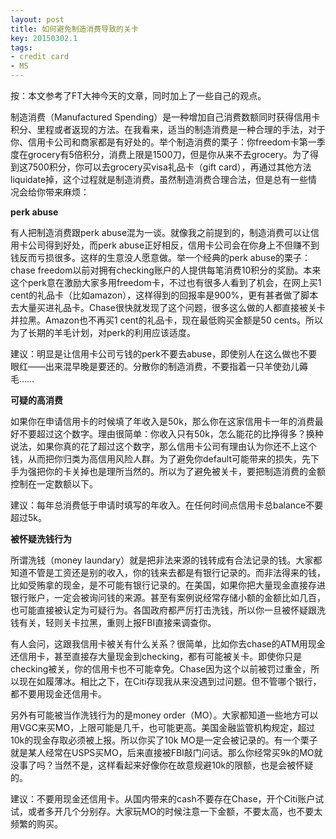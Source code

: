 ```yaml
---
layout: post
title: 如何避免制造消费导致的关卡
key: 20150302.1
tags:
- credit card
- MS
---
```


按：本文参考了FT大神今天的文章，同时加上了一些自己的观点。

制造消费（Manufactured Spending）是一种增加自己消费数额同时获得信用卡积分、里程或者返现的方法。在我看来，适当的制造消费是一种合理的手法，对于你、信用卡公司和商家都是有好处的。举个制造消费的栗子：你freedom卡第一季度在grocery有5倍积分，消费上限是1500刀，但是你从来不去grocery。为了得到这7500积分，你可以去grocery买visa礼品卡（gift card），再通过其他方法liquidate掉，这个过程就是制造消费。虽然制造消费合理合法，但是总有一些情况会给你带来麻烦：


**perk abuse**

有人把制造消费跟perk abuse混为一谈。就像我之前提到的，制造消费可以让信用卡公司得到好处，而perk abuse正好相反，信用卡公司会在你身上不但赚不到钱反而亏损很多。这样的生意没人愿意做。举一个经典的perk abuse的栗子：chase freedom以前对拥有checking账户的人提供每笔消费10积分的奖励。本来这个perk意在激励大家多用freedom卡，不过也有很多人看到了机会，在网上买1 cent的礼品卡（比如amazon），这样得到的回报率是900%，更有甚者做了脚本去大量买进礼品卡。Chase很快就发现了这个问题，很多这么做的人都直接被关卡并拉黑。Amazon也不再买1 cent的礼品卡，现在最低购买金额是50 cents。所以为了长期的羊毛计划，对perk的利用应该适度。


建议：明显是让信用卡公司亏钱的perk不要去abuse，即使别人在这么做也不要眼红——出来混早晚是要还的。分散你的制造消费，不要指着一只羊使劲儿薅毛……


**可疑的高消费**

如果你在申请信用卡的时候填了年收入是50k，那么你在这家信用卡一年的消费最好不要超过这个数字。理由很简单：你收入只有50k，怎么能花的比挣得多？换种说法，如果你真的花了超过这个数字，那么信用卡公司有理由认为你还不上这个钱，从而把你归类为高信用风险人群。为了避免你default可能带来的损失，先下手为强把你的卡关掉也是理所当然的。所以为了避免被关卡，要把制造消费的金额控制在一定数额以下。


建议：每年总消费低于申请时填写的年收入。在任何时间点信用卡总balance不要超过5k。


**被怀疑洗钱行为**

所谓洗钱（money laundary）就是把非法来源的钱转成有合法记录的钱。大家都知道不管是工资还是别的收入，你的钱来去都是有银行记录的。而非法得来的钱，比如受贿拿的现金，是不可能有银行记录的。在美国，如果你把大量现金直接存进银行账户，一定会被询问钱的来源。甚至有案例说经常存储小额的金额比如几百，也可能直接被认定为可疑行为。各国政府都严厉打击洗钱，所以你一旦被怀疑跟洗钱有关，轻则关卡拉黑，重则上报FBI直接来调查你。

有人会问，这跟我信用卡被关有什么关系？很简单，比如你去chase的ATM用现金还信用卡，甚至直接存大量现金到checking，都有可能被关卡。即使你只是checking被关，你的信用卡也不可能幸免。Chase因为这个以前被罚过重金，所以现在如履薄冰。相比之下，在Citi存现我从来没遇到过问题。但不管哪个银行，都不要用现金还信用卡。

另外有可能被当作洗钱行为的是money order（MO）。大家都知道一些地方可以用VGC来买MO，上限可能是几千，也可能更高。美国金融监管机构规定，超过10k的现金存取必须被上报。所以你买了10k MO是一定会被记录的。有一个栗子就是某人经常在USPS买MO，后来直接被FBI敲门问话。那么你经常买9k的MO就没事了吗？当然不是，这样看起来好像你在故意规避10k的限额，也是会被怀疑的。


建议：不要用现金还信用卡。从国内带来的cash不要存在Chase，开个Citi账户试试，或者多开几个分别存。大家玩MO的时候注意一下金额，不要太高，也不要太频繁的购买。
